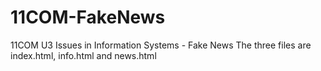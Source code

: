 # 11COM-FakeNews
11COM U3 Issues in Information Systems - Fake News
The three files are index.html, info.html and news.html